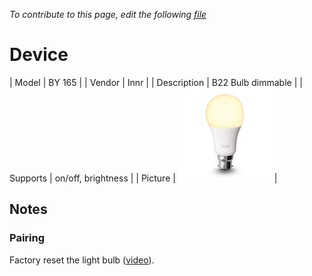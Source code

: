 
*To contribute to this page, edit the following
[file](https://github.com/Koenkk/zigbee2mqtt.io/blob/master/docgen/device_page_notes.js)*

# Device

| Model | BY 165  |
| Vendor  | Innr  |
| Description | B22 Bulb dimmable |
| Supports | on/off, brightness |
| Picture | ![../images/devices/BY-165.jpg](../images/devices/BY-165.jpg) |

## Notes


### Pairing
Factory reset the light bulb ([video](https://www.youtube.com/watch?v=4zkpZSv84H4)).

